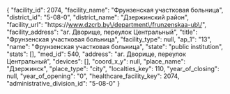 {
    "facility_id": 2074,
    "facility_name": "Фрунзенская участковая больница",
    "district_id": "5-08-0",
    "district_name": "Дзержинский район",
    "facility_url": "https:\/\/www.dzcrb.by\/department\/frunzenskaa-ub\/",
    "facility_address": "аг. Дворище, переулок Центральный",
    "title": "Фрунзенская участковая больница",
    "facility_type": null,
    "ap_1": "13",
    "name": "Фрунзенская участковая больница",
    "state": "public institution",
    "stats": [],
    "med_id": 540,
    "address": "аг. Дворище, переулок Центральный",
    "devices": [],
    "coord_x_y": null,
    "place_name": "Дзержинск",
    "place_type": "city",
    "localties_key": 110,
    "year_of_closing": null,
    "year_of_opening": "0",
    "healthcare_facility_key": 2074,
    "administrative_division_id": "5-08-0"
}